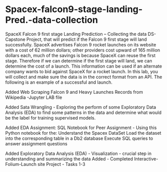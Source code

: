 # Spacex-falcon9-stage-landing-Pred.-data-collection
SpaceX Falcon 9 first stage Landing Prediction – Collecting the data
DS-Capstone Project, that will predict if the Falcon 9 first stage will land successfully. SpaceX advertises Falcon 9 rocket launches on its website with a cost of 62 million dollars; other providers cost upward of 165 million dollars each, much of the savings is because SpaceX can reuse the first stage. Therefore if we can determine if the first stage will land, we can determine the cost of a launch. This information can be used if an alternate company wants to bid against SpaceX for a rocket launch. In this lab, you will collect and make sure the data is in the correct format from an API. The following is an example of a successful and launch.

Added Web Scraping Falcon 9 and Heavy Launches Records from Wikipedia -Jupyter LAB file 

Added Sata Wrangling - Exploring the perform of some Exploratory Data Analysis (EDA) to find some patterns in the data and determine what would be the label for training supervised models.

Added EDA Assignment: SQL Notebook for Peer Assignment - Using this Python notebook for the:
Understand the Spacex DataSet
Load the dataset into the corresponding table in a Db2 database
Execute SQL queries to answer assignment questions

Added Exploratory Data Analysis (EDA) - Visualization - crucial step in understanding and summarizing the data 
Added - Completed Interactive-Folium-Launch site Project - Tasks 1-3
